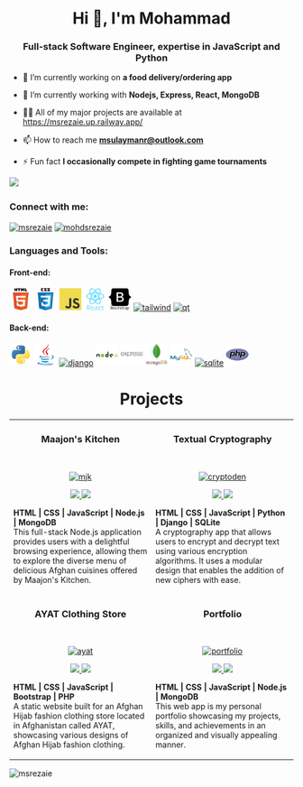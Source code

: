 <h1 align="center">Hi 👋, I'm Mohammad</h1>
<h3 align="center">Full-stack Software Engineer, expertise in JavaScript and Python</h3>

- 🔭 I’m currently working on **a food delivery/ordering app**

- 🌱 I’m currently working with **Nodejs, Express, React, MongoDB**

- 👨‍💻 All of my major projects are available at https://msrezaie.up.railway.app/

- 📫 How to reach me **msulaymanr@outlook.com**

- ⚡ Fun fact **I occasionally compete in fighting game tournaments**

<img src="https://www.codewars.com/users/msrezaie/badges/large">

<h3 align="left">Connect with me:</h3>
<p align="left">
<a href="https://linkedin.com/in/msrezaie" target="blank"><img align="center" src="https://raw.githubusercontent.com/rahuldkjain/github-profile-readme-generator/master/src/images/icons/Social/linked-in-alt.svg" alt="msrezaie" height="30" width="40" /></a>
<a href="https://twitter.com/mohdsrezaie" target="_blank"><img align="center" src="https://raw.githubusercontent.com/rahuldkjain/github-profile-readme-generator/master/src/images/icons/Social/twitter.svg" alt="mohdsrezaie" height="30" width="40" /></a>
</p>

<h3 align="left">Languages and Tools:</h3>
<h4 align="left">Front-end:</h3>
<p align="left">
<a href="https://www.w3.org/html/" target="_blank" rel="noreferrer"><img src="https://raw.githubusercontent.com/devicons/devicon/master/icons/html5/html5-original-wordmark.svg" alt="html5" width="40" height="40"/></a>
<a href="https://www.w3schools.com/css/" target="_blank" rel="noreferrer"><img src="https://raw.githubusercontent.com/devicons/devicon/master/icons/css3/css3-original-wordmark.svg" alt="css3" width="40" height="40"/></a>
<a href="https://developer.mozilla.org/en-US/docs/Web/JavaScript" target="_blank" rel="noreferrer"><img src="https://raw.githubusercontent.com/devicons/devicon/master/icons/javascript/javascript-original.svg" alt="javascript" width="40" height="40"/></a>
<a href="https://reactjs.org/" target="_blank" rel="noreferrer"> <img src="https://raw.githubusercontent.com/devicons/devicon/master/icons/react/react-original-wordmark.svg" alt="react" width="40" height="40"/></a>
<a href="https://getbootstrap.com" target="_blank" rel="noreferrer"><img src="https://raw.githubusercontent.com/devicons/devicon/master/icons/bootstrap/bootstrap-plain-wordmark.svg" alt="bootstrap" width="40" height="40"/></a>
<a href="https://tailwindcss.com/" target="_blank" rel="noreferrer"> <img src="https://www.vectorlogo.zone/logos/tailwindcss/tailwindcss-icon.svg" alt="tailwind" width="40" height="40"/></a>
<a href="https://www.qt.io/" target="_blank" rel="noreferrer"><img src="https://upload.wikimedia.org/wikipedia/commons/0/0b/Qt_logo_2016.svg" alt="qt" width="40" height="40"/></a>
</p>
<h4 align="left">Back-end:</h3>
<p align="left">
<a href="https://www.python.org" target="_blank" rel="noreferrer"><img src="https://raw.githubusercontent.com/devicons/devicon/master/icons/python/python-original.svg" alt="python" width="40" height="40"/></a>
<a href="https://www.java.com" target="_blank" rel="noreferrer"><img src="https://raw.githubusercontent.com/devicons/devicon/master/icons/java/java-original.svg" alt="java" width="40" height="40"/></a>
<a href="https://www.djangoproject.com/" target="_blank" rel="noreferrer"><img src="https://cdn.worldvectorlogo.com/logos/django.svg" alt="django" width="40" height="40"/></a>
<a href="https://nodejs.org" target="_blank" rel="noreferrer"><img src="https://raw.githubusercontent.com/devicons/devicon/master/icons/nodejs/nodejs-original-wordmark.svg" alt="nodejs" width="40" height="40"/></a>
<a href="https://expressjs.com" target="_blank" rel="noreferrer"><img src="https://raw.githubusercontent.com/devicons/devicon/master/icons/express/express-original-wordmark.svg" alt="express" width="40" height="40"/></a>
<a href="https://www.mongodb.com/" target="_blank" rel="noreferrer"><img src="https://raw.githubusercontent.com/devicons/devicon/master/icons/mongodb/mongodb-original-wordmark.svg" alt="mongodb" width="40" height="40"/></a>
<a href="https://www.mysql.com/" target="_blank" rel="noreferrer"><img src="https://raw.githubusercontent.com/devicons/devicon/master/icons/mysql/mysql-original-wordmark.svg" alt="mysql" width="40" height="40"/></a>
<a href="https://www.sqlite.org/" target="_blank" rel="noreferrer"><img src="https://www.vectorlogo.zone/logos/sqlite/sqlite-icon.svg" alt="sqlite" width="40" height="40"/></a>
<a href="https://www.php.net" target="_blank" rel="noreferrer"><img src="https://raw.githubusercontent.com/devicons/devicon/master/icons/php/php-original.svg" alt="php" width="40" height="40"/></a>
</p>

<h1 align="center">Projects</h1>

<table>
  <tr>
    <td width="50%" valign="top">
      <h3 align="center">Maajon's Kitchen</h3><br/>
      <p align="center">
        <a target="_blank" href="https://maajonskitchen.up.railway.app/">
          <img src="https://github.com/msrezaie/msrezaie/blob/main/project-gifs/mjk.gif" alt="mjk" width="100%">
        </a>
      </p>
      <p align="center">
        <a href="https://github.com/msrezaie/Maajons-Kitchen" target="_blank">
          <img src="https://img.shields.io/static/v1?label=|&message=REPO&color=23555f&style=plastic&logo=github&logo-color=white"/>
        </a>
        <a href="https://maajonskitchen.up.railway.app/" target="_blank">
          <img src="https://img.shields.io/static/v1?label=|&message=WEBSITE&color=10155c&style=plastic&logo=wordpress&logo-color=white"/>
        </a>
      </p>
      <p><strong>HTML | CSS | JavaScript | Node.js | MongoDB</strong><br>This full-stack Node.js application provides users with a delightful browsing experience, allowing them to explore the diverse menu of delicious Afghan cuisines offered by Maajon's Kitchen.</p>
    </td>
    <td width="50%" valign="top">
      <h3 align="center">Textual Cryptography</h3><br/>
      <p align="center">
        <a target="_blank" href="https://cryptoden.pythonanywhere.com/">
          <img src="https://github.com/msrezaie/msrezaie/blob/main/project-gifs/crd.gif" alt="cryptoden" width="100%">
        </a>
      </p>
      <p align="center">
        <a href="https://github.com/msrezaie/textual_cryptography" target="_blank">
          <img src="https://img.shields.io/static/v1?label=|&message=REPO&color=23555f&style=plastic&logo=github&logo-color=white"/>
        </a>
        <a href="https://cryptoden.pythonanywhere.com/" target="_blank">
          <img src="https://img.shields.io/static/v1?label=|&message=WEBSITE&color=10155c&style=plastic&logo=wordpress&logo-color=white"/>
        </a>
      </p>
      <p><strong>HTML | CSS | JavaScript | Python | Django | SQLite</strong><br>A cryptography app that allows users to encrypt and decrypt text using various encryption algorithms. It uses a modular design that enables the addition of new ciphers with ease.</p>
    </td>
  </tr>
  <tr>
    <td width="50%" valign="top">
      <h3 align="center">AYAT Clothing Store</h3><br/>
      <p align="center">
        <a target="_blank" href="https://ayatclothing.netlify.app/">
          <img src="https://github.com/msrezaie/msrezaie/blob/main/project-gifs/aya.gif" alt="ayat" width="100%">
        </a>
      </p>
      <p align="center">
        <a href="https://github.com/msrezaie/Clothing-Fashion-Website" target="_blank">
          <img src="https://img.shields.io/static/v1?label=|&message=REPO&color=23555f&style=plastic&logo=github&logo-color=white"/>
        </a>
        <a href="https://ayatclothing.netlify.app/" target="_blank">
          <img src="https://img.shields.io/static/v1?label=|&message=WEBSITE&color=10155c&style=plastic&logo=wordpress&logo-color=white"/>
        </a>
      </p>
      <p><strong>HTML | CSS | JavaScript | Bootstrap | PHP</strong><br>A static website built for an Afghan Hijab fashion clothing store located in Afghanistan called AYAT, showcasing various designs of Afghan Hijab fashion clothing.</p>
    </td>
    <td width="50%" valign="top">
      <h3 align="center">Portfolio</h3><br/>
      <p align="center">
        <a target="_blank" href="https://msrezaie.up.railway.app/">
          <img src="https://github.com/msrezaie/msrezaie/blob/main/project-gifs/ptf.gif" alt="portfolio" width="100%">
        </a>
      </p>
      <p align="center">
        <a href="https://github.com/msrezaie/Portfolio" target="_blank">
          <img src="https://img.shields.io/static/v1?label=|&message=REPO&color=23555f&style=plastic&logo=github&logo-color=white"/>
        </a>
        <a href="https://msrezaie.up.railway.app/" target="_blank">
          <img src="https://img.shields.io/static/v1?label=|&message=WEBSITE&color=10155c&style=plastic&logo=wordpress&logo-color=white"/>
        </a>
      </p>
      <p><strong>HTML | CSS | JavaScript | Node.js | MongoDB</strong><br>This web app is my personal portfolio showcasing my projects, skills, and achievements in an organized and visually appealing manner.</p>
    </td>
  </tr>
</table>

<p><img align="center" src="https://github-readme-streak-stats.herokuapp.com/?user=msrezaie&" alt="msrezaie" /></p>
